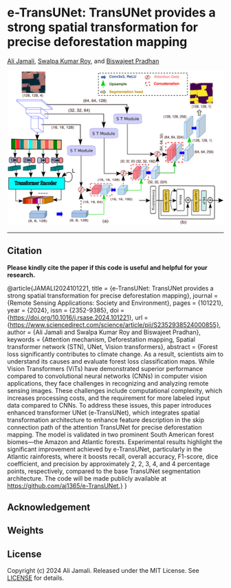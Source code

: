 # e-TransUNet: TransUNet provides a strong spatial transformation for precise deforestation mapping

[Ali Jamali](https://www.researchgate.net/profile/Ali-Jamali), [Swalpa Kumar Roy](https://swalpa.github.io), and [Biswajeet Pradhan](https://profiles.uts.edu.au/Biswajeet.Pradhan)


<img src="eTransUNet.jpg"/>

___________


Citation
---------------------

**Please kindly cite the paper if this code is useful and helpful for your research.**

@article{JAMALI2024101221,
title = {e-TransUNet: TransUNet provides a strong spatial transformation for precise deforestation mapping},
journal = {Remote Sensing Applications: Society and Environment},
pages = {101221},
year = {2024},
issn = {2352-9385},
doi = {https://doi.org/10.1016/j.rsase.2024.101221},
url = {https://www.sciencedirect.com/science/article/pii/S2352938524000855},
author = {Ali Jamali and Swalpa Kumar Roy and Biswajeet Pradhan},
keywords = {Attention mechanism, Deforestation mapping, Spatial transformer network (STN), UNet, Vision transformers},
abstract = {Forest loss significantly contributes to climate change. As a result, scientists aim to understand its causes and evaluate forest loss classification maps. While Vision Transformers (ViTs) have demonstrated superior performance compared to convolutional neural networks (CNNs) in computer vision applications, they face challenges in recognizing and analyzing remote sensing images. These challenges include computational complexity, which increases processing costs, and the requirement for more labeled input data compared to CNNs. To address these issues, this paper introduces enhanced transformer UNet (e-TransUNet), which integrates spatial transformation architecture to enhance feature description in the skip connection path of the attention TransUNet for precise deforestation mapping. The model is validated in two prominent South American forest biomes—the Amazon and Atlantic forests. Experimental results highlight the significant improvement achieved by e-TransUNet, particularly in the Atlantic rainforests, where it boosts recall, overall accuracy, F1-score, dice coefficient, and precision by approximately 2, 2, 3, 4, and 4 percentage points, respectively, compared to the base TransUNet segmentation architecture. The code will be made publicly available at https://github.com/aj1365/e-TransUNet.}
}



Acknowledgement
---------------------
 

Weights
---------------------


## License

Copyright (c) 2024 Ali Jamali. Released under the MIT License. See [LICENSE](LICENSE) for details.
